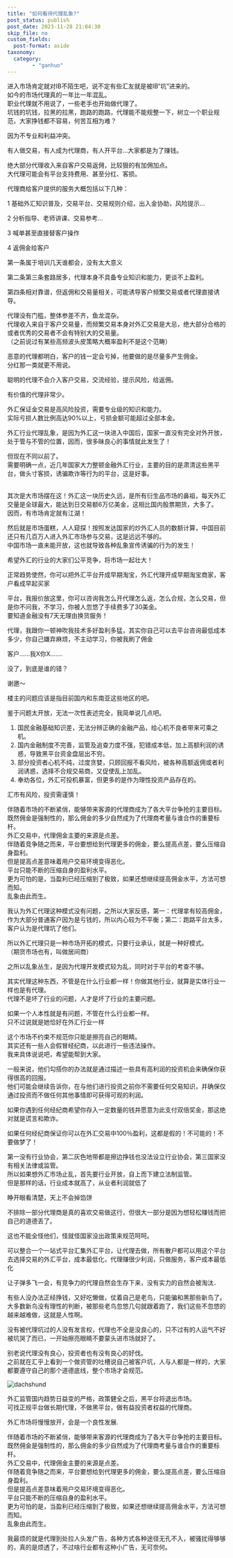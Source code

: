 ```yaml
---
title: "如何看待代理乱象?"
post_status: publish
post_date: 2023-11-28 21:04:30
skip_file: no
custom_fields: 
  post-format: aside
taxonomy:
  category:
        - "ganhuo"
---
```


进入市场肯定就对IB不陌生吧，说不定有些汇友就是被IB“坑”进来的。  
如今的市场代理真的一年比一年混乱。  
职业代理就不用说了，一些老手也开始做代理了。  
坑钱的坑钱，拉黑的拉黑，跑路的跑路，代理能不能规整一下，树立一个职业规范，大家挣钱都不容易，何苦互相为难？

因为不专业和利益冲突。

有人做交易，有人成为代理商，有人开平台…大家都是为了赚钱。

绝大部分代理收入来自客户交易返佣，比较狠的有加佣加点。  
大代理可能会有平台支持费用、甚至分红、客损。

代理商给客户提供的服务大概包括以下几种：

1 基础外汇知识普及，交易平台、交易规则介绍，出入金协助，风险提示…

2 分析指导、老师讲课、交易参考…

3 喊单甚至直接替客户操作

4 返佣金给客户

第一条属于培训几天谁都会，没有太大意义

第二条第三条套路居多，代理本身不具备专业知识和能力，更谈不上盈利。

第四条相对靠谱，但返佣和交易量相关，可能诱导客户频繁交易或者代理直接诱导。

代理没有门槛，整体参差不齐，鱼龙混杂。  
代理收入来自于客户交易量，而频繁交易本身对外汇交易是大忌，绝大部分合格的或者优秀的交易者不会有特别大的交易量。  
（之前说过有某些高频波头皮策略大概率盈利不是这个范畴）

恶意的代理都明白，客户的钱一定会亏掉，他要做的是尽量多产生佣金。  
分红那一类就更不用说。

聪明的代理不会介入客户交易，交流经验，提示风险，给返佣。

有价值的代理非常少。

外汇保证金交易是高风险投资，需要专业级的知识和能力。  
实际亏损人数比例高达90%以上，亏损金额可能超过全部本金。

外汇行业代理乱象，是因为外汇这一块进入中国后，国家一直没有完全对外开放，处于管与不管的位置，因而，很多昧良心的事情就此发生了！​

但现在不同以前了。  
需要明确一点，近几年国家大力整顿金融外汇行业，主要的目的是肃清这些黑平台，做头寸客损，诱骗欺诈等行为的平台，这是好事。  
​

其次是大市场摆在这！外汇这一块历史久远，是所有衍生品市场的鼻祖，每天外汇交量是全球最大，能达到日交易额6万亿美金，这相比国内股票期货，大多了。  
​因而，有市场肯定就有江湖！

然后就是市场蛋糕，人人窥探！按照发达国家的炒外汇人员的数额计算，中国目前还只有几百万人进入外汇市场参与交易，这是远远不够的。  
中国市场一直未能开放，​这也就导致各种乱象宣传诱骗的行为的发生！

希望外汇的行业的大家们公平竞争，将市场一起壮大！

正常趋势使然，你可以把外汇平台开成早期淘宝，外汇代理开成早期淘宝商家，客户看成早起买家

平台，我报价放这里，你可以咨询我怎么开代理怎么返，怎么合规，怎么交易，但是你不问我，不学习，你被人忽悠了手续费多了30美金。  
要知道金融没有7天无理由换货服务！

代理，我跟你一顿神吹我技术多好盈利多猛，其实你自己可以去平台咨询最低成本多少，你自己嫌弃麻烦，不主动学习，你被我刷了佣金

客户......我X你X.......

没了，到底是谁的错？

谢邀～

楼主的问题应该是指目前国内和东南亚这些地区的吧。

鉴于问题太开放，无法一次性表述完全，我简单说几点吧。

1. 国民金融基础知识差，无法分辨正确的金融产品，给心机不良者带来可乘之机。
2. 国内金融制度不完善，监管及追查力度不强，犯错成本低，加上高额利润的诱惑，导致黑平台资金盘层出不穷。
3. 部分投资者心机不纯，过度贪婪，只顾回报不看风险，被各种高额返佣或者利润诱惑，选择不合规交易商，又促使乱上加乱。
4. 奉劝各位，外汇可投机暴富，但更多的是作为理性投资产品存在的。

汇市有风险，投资需谨慎！

伴随着市场的不断紧俏，能够带来客源的代理商成为了各大平台争抢的主要目标。  
既然佣金是强制性的，那么佣金的多少自然成为了代理商考量与谁合作的重要标杆。  
外汇交易中，代理佣金主要的来源是点差。  
伴随着竞争随之而来，平台要想给到代理更多的佣金，要么提高点差，要么压缩自身盈利。  
但是提高点差意味着用户交易环境变得恶化。  
平台只能不断的压缩自身的盈利水平。  
更为可怕的是，当盈利已经压缩到了极致，如果还想继续提高佣金水平，方法可想而知。  
乱象由此而生。

我认为外汇代理这种模式没有问题，之所以大家反感，第一：代理拿有较高佣金，作为大部分普通客户因为是亏钱的，所以内心较为不平衡；第二：跑路平台太多，客户认为是代理坑了他们。

所以外汇代理只是一种市场开拓的模式，只要行业承认，就是一种好模式。  
（期货市场也有，叫做居间商）

之所以乱象丛生，是因为代理开发模式较为乱，同时对于平台的考查不够。

其实代理这种东西，不管是在什么行业都一样！你做其他行业，就算是实体行业一样也是有代理。  
代理不是坏了行业的问题，人才是坏了行业的主要问题。

如果一个人本性就是有问题，不管在什么行业都一样。  
只不过说就是她恰好在外汇行业一样

这个市场不约束不规范你只能是擦亮自己的眼睛。  
其实还有一些人会假冒经纪商，以此进行一些违法操作。  
我来具体说说吧，希望能帮到大家。

一般来说，他们勾搭你的办法就是通过描述一些具有高利润的投资机会来确保你获得很高的回报。  
他们可能会继续告诉你，在与他们进行投资之前你不需要任何交易知识，并确保仅通过投资而不做任何其他事情即可获得可观的利润。

如果你遇到任何经纪商希望你存入一定数量的钱并愿意为此支付双倍奖金，那这绝对就是谎言和欺诈。

如果任何经纪商保证你可以在外汇交易中100％盈利，这都是假的！不可能的！不要做梦了！

第一没有行业协会，第二灰色地带都是擦边挣钱也没法设立行业协会，第三国家没有相关法律或监管。  
所以如果想外汇市场止乱，首先要行业开放，自上而下建立法制监管。  
但是那样的话，行业成本就高了，从业者利润就低了

睁开眼看清楚，天上不会掉馅饼

不排除一部分代理商是真的喜欢交易做这行，但很大一部分是因为想轻松赚钱而把自己的道德丢了。

这也不能全怪他们，怪就怪国家没出政策来规范呵呵。

可以整合一个一站式平台汇集外汇平台，让代理去做，所有散户都可以用这个平台去选择交易的外汇平台，成本最低化，代理赚很少利润，只做服务，客户成本最低化

让子弹多飞一会，有竞争力的代理自然会生存下来，没有实力的自然会被淘汰．

有些人没办法正经挣钱，又好吃懒做，仗着自己是老鸟，只能骗和黑那些新鸟了。  
大多数新鸟没有理性的判断，被那些老鸟忽悠几句就跟着跑了，我们这些不忽悠的越来越难做，这就是人性啊。

没有被代理坑过的人没有发言权，代理也不全是没良心的，只不过有的人运气不好被坑哭了而已，一开始擦亮眼睛不要蒙头进市场就好了。

别老说代理没有良心，投资者也有没有良心的好伐。  
之前就在汇乎上看到一个做资管的吐槽说自己被客户坑，人与人都是一样的，大家都要遵守自己的那个道德底线，整个市场才会规范。

![dachshund](https://cdn.fendou.la/funstoutiao/2020/11/145230474.jpg "微信图片_20191204145157.jpg")

外汇监管国内趋势日益变的严格，政策健全之后，黑平台将退出市场。  
可找正规平台做长期代理，不做黑平台，做有益投资者权益的代理商。

外汇市场将慢慢放开，会是一个良性发展.

伴随着市场的不断紧俏，能够带来客源的代理商成为了各大平台争抢的主要目标。  
既然佣金是强制性的，那么佣金的多少自然成为了代理商考量与谁合作的重要标杆。  
外汇交易中，代理佣金主要的来源是点差。  
伴随着竞争随之而来，平台要想给到代理更多的佣金，要么提高点差，要么压缩自身盈利。  
但是提高点差意味着用户交易环境变得恶化。  
平台只能不断的压缩自身的盈利水平。  
更为可怕的是，当盈利已经压缩到了极致，如果还想继续提高佣金水平，方法可想而知。  
乱象由此而生。

我最烦的就是代理到处拉人头发广告，各种方式各种途径无孔不入，被骚扰得够够的，真的是烦透了，不过啥行业都有这种小广告，无可奈何。
